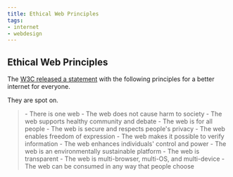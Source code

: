 ```yaml
---
title: Ethical Web Principles
tags: 
- internet 
- webdesign
---
```


## Ethical Web Principles

The [W3C released a statement](https://www.w3.org/blog/2024/w3c-statement-on-ethical-web-principles-guides-the-community-to-build-a-better-web/) with the following principles for a better internet for everyone. 

They are spot on.

<blockquote>
 - There is one web
 - The web does not cause harm to society
 - The web supports healthy community and debate
 - The web is for all people
 - The web is secure and respects people's privacy
 - The web enables freedom of expression
 - The web makes it possible to verify information
 - The web enhances individuals' control and power
 - The web is an environmentally sustainable platform
 - The web is transparent
 - The web is multi-browser, multi-OS, and multi-device
 - The web can be consumed in any way that people choose
</blockquote>